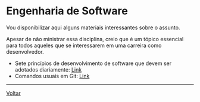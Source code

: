 # Engenharia de Software

Vou disponibilizar aqui alguns materiais interessantes sobre o assunto.

Apesar de não ministrar essa disciplina, creio que é um tópico essencial para todos aqueles que se interessarem em uma carreira como desenvolvedor.

* Sete princípios de desenvolvimento de software que devem ser adotados diariamente: [Link](https://betterprogramming.pub/7-software-development-principles-that-should-be-embraced-daily-c26a94ec4ecc)
* Comandos usuais em Git: [Link](https://betterprogramming.pub/git-commands-that-i-use-almost-on-daily-basis-33fbef3c5f62)

---

[Voltar](https://victor0machado.github.io/)
